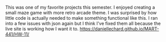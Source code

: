 This was one of my favorite projects this semester. I enjoyed creating a small maze game with more retro arcade theme. I was surprised by how little code is actually needed to make something functional like this. I ran into a few issues with json again but I think I've fixed them all because the live site is working how I want it to.
https://daniellechard.github.io/MART-441/HW-11/

